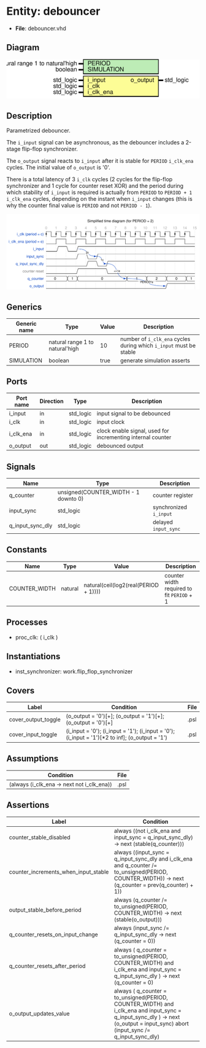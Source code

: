 
# Entity: debouncer 
- **File**: debouncer.vhd

## Diagram
![Diagram](debouncer.svg "Diagram")
## Description

Parametrized debouncer.

The `i_input` signal can be asynchronous, as the debouncer includes a 2-stage flip-flop synchronizer.

The `o_output` signal reacts to `i_input` after it is stable for `PERIOD` `i_clk_ena` cycles.
The initial value of `o_output` is '0'.

There is a total latency of 3 `i_clk` cycles (2 cycles for the flip-flop synchronizer and
1 cycle for counter reset XOR) and the period during which stability of
`i_input` is required is actually from `PERIOD` to `PERIOD + 1` `i_clk_ena` cycles, depending on the instant
when `i_input` changes (this is why the counter final value is `PERIOD` and not `PERIOD - 1`).



![alt text](debouncer_wavedrom_0.svg "title")

 


## Generics

| Generic name | Type                            | Value | Description                                                        |
| ------------ | ------------------------------- | ----- | ------------------------------------------------------------------ |
| PERIOD       | natural range 1 to natural'high | 10    | number of `i_clk_ena` cycles during which `i_input` must be stable |
| SIMULATION   | boolean                         | true  | generate simulation asserts                                        |

## Ports

| Port name | Direction | Type      | Description                                                 |
| --------- | --------- | --------- | ----------------------------------------------------------- |
| i_input   | in        | std_logic | input signal to be debounced                                |
| i_clk     | in        | std_logic | input clock                                                 |
| i_clk_ena | in        | std_logic | clock enable signal, used for incrementing internal counter |
| o_output  | out       | std_logic | debounced output                                            |

## Signals

| Name             | Type                                 | Description            |
| ---------------- | ------------------------------------ | ---------------------- |
| q_counter        | unsigned(COUNTER_WIDTH - 1 downto 0) | counter register       |
| input_sync       | std_logic                            | synchronized `i_input` |
| q_input_sync_dly | std_logic                            | delayed `input_sync`   |

## Constants

| Name          | Type    | Value                                 | Description                                |
| ------------- | ------- | ------------------------------------- | ------------------------------------------ |
| COUNTER_WIDTH | natural | natural(ceil(log2(real(PERIOD + 1)))) | counter width required to fit `PERIOD` + 1 |

## Processes
- proc_clk: ( i_clk )

## Instantiations

- inst_synchronizer: work.flip_flop_synchronizer

## Covers

| Label | Condition | File |
|-----------|-----------|-----|
| cover_output_toggle | (o_output = '0')[+]; (o_output = '1')[+]; (o_output = '0')[+] | .psl |
| cover_input_toggle | (i_input = '0'); (i_input = '1'); (i_input = '0'); (i_input = '1')[*2 to inf]; (o_output = '1') | .psl |

## Assumptions

| Condition | File |
|-----------|-----|
| (always (i_clk_ena -> next not i_clk_ena)) | .psl |

## Assertions

| Label | Condition |
|-------|-----------|
| counter_stable_disabled | always ((not i_clk_ena and input_sync = q_input_sync_dly) -> next (stable(q_counter))) |
| counter_increments_when_input_stable | always ((input_sync = q_input_sync_dly and i_clk_ena and q_counter /= to_unsigned(PERIOD, COUNTER_WIDTH))                    -> next (q_counter = prev(q_counter) + 1)) |
| output_stable_before_period | always (q_counter /= to_unsigned(PERIOD, COUNTER_WIDTH) -> next (stable(o_output))) |
| q_counter_resets_on_input_change | always (input_sync /= q_input_sync_dly -> next (q_counter = 0)) |
| q_counter_resets_after_period | always (        q_counter = to_unsigned(PERIOD, COUNTER_WIDTH) and i_clk_ena and input_sync = q_input_sync_dly    ) -> next (q_counter = 0) |
| o_output_updates_value | always (        q_counter = to_unsigned(PERIOD, COUNTER_WIDTH) and i_clk_ena and input_sync = q_input_sync_dly    ) -> next (o_output = input_sync) abort (input_sync /= q_input_sync_dly) |
